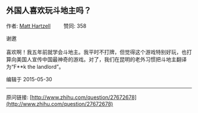 ## 外国人喜欢玩斗地主吗？

作者: [Matt Hartzell](http://www.zhihu.com/people/matt-hartzell)&nbsp;&nbsp;&nbsp;&nbsp;&nbsp;&nbsp;&nbsp;&nbsp; 赞同: 358


谢邀<br><br>喜欢啊！我五年前就学会斗地主。我平时不打牌，但觉得这个游戏特别好玩，也打算向美国人宣传中国最神奇的游戏。对了，我们在昆明的老外习惯把斗地主翻译为“F**k the landlord”。



编辑于 2015-05-30



---
原问链接: [http://www.zhihu.com/question/27672678](http://www.zhihu.com/question/27672678)